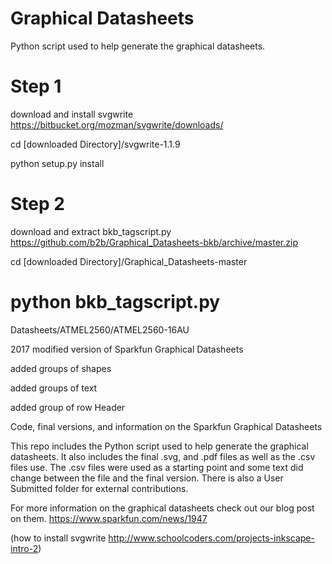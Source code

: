 # Graphical Datasheets

Python script used to help generate the graphical datasheets.


# Step 1
download and install svgwrite
https://bitbucket.org/mozman/svgwrite/downloads/

cd [downloaded Directory]/svgwrite-1.1.9

python setup.py install

# Step 2
download and extract bkb_tagscript.py
https://github.com/b2b/Graphical_Datasheets-bkb/archive/master.zip

cd [downloaded Directory]/Graphical_Datasheets-master

# python bkb_tagscript.py

Datasheets/ATMEL2560/ATMEL2560-16AU


2017 modified version of Sparkfun Graphical Datasheets

added groups of shapes

added groups of text

added group of row Header


Code, final versions, and information on the Sparkfun Graphical Datasheets

This repo includes the Python script used to help generate the graphical datasheets.  It also includes the final .svg, and .pdf files as well as the .csv files use.  The .csv files were used as a starting point and some text did change between the file and the final version.  There is also a User Submitted folder for external contributions.

For more information on the graphical datasheets check out our blog post on them.
https://www.sparkfun.com/news/1947

(how to install svgwrite http://www.schoolcoders.com/projects-inkscape-intro-2)
